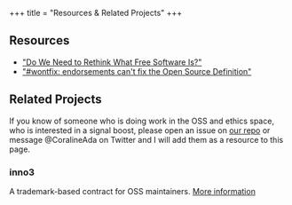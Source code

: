 +++
title = "Resources & Related Projects"
+++

## Resources

* ["Do We Need to Rethink What Free Software Is?"](https://mjg59.dreamwidth.org/52907.html)
* ["#wontfix: endorsements can't fix the Open Source Definition"](https://writing.kemitchell.com/2019/04/23/OSD-wontfix.html)

## Related Projects
If you know of someone who is doing work in the OSS and ethics space, who is interested in a signal boost, please open an issue on [our repo](https://github.com/ContributorCovenant/hippocratic-license) or message @CoralineAda on Twitter and I will add them as a resource to this page.

### inno3
A trademark-based contract for OSS maintainers. [More information](https://framagit.org/inno3/tm-contract-for-oss-maintainers)
